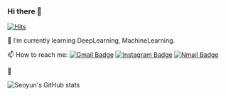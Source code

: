 ### Hi there 👋 
[![Hits](https://hits.seeyoufarm.com/api/count/incr/badge.svg?url=https%3A%2F%2Fgithub.com%2Fseoyun2&count_bg=%23F5C4C4&title_bg=%23ED7575&icon=&icon_color=%23E7E7E7&title=visit&edge_flat=false)](https://hits.seeyoufarm.com)

🌱 I’m currently learning DeepLearning, MachineLearning.

📫 How to reach me: [![Gmail Badge](https://img.shields.io/badge/Gmail-d14836?style=flat-square&logo=Gmail&logoColor=white&link=mailto:96seoyun@gmail.com)](mailto:96seoyun@gmail.com)
[![Instagram Badge](http://img.shields.io/badge/-Instagram-F08080?style=flat&logo=Instagram&logoColor=white&link=https://instagram.com/seoyun._2/)](https://instagram.com/seoyun._2)
[![Nmail Badge](https://img.shields.io/badge/Naver-03C75A?style=flat-square&logo=Naver&logoColor=white&link=mailto:freesy116@naver.com)](mailto:freesy116@naver.com)

:wrench:
<!--
**seoyun2/seoyun2** is a ✨ _special_ ✨ repository because its `README.md` (this file) appears on your GitHub profile.

Here are some ideas to get you started:

- 🔭 I’m currently working on ...
- 🌱 I’m currently learning ...
- 👯 I’m looking to collaborate on ...
- 🤔 I’m looking for help with ...
- 💬 Ask me about ...
- 📫 How to reach me: ...
- 😄 Pronouns: ...
- ⚡ Fun fact: ...
-->

![Seoyun's GitHub stats](https://github-readme-stats.vercel.app/api?username=seoyun2&show_icons=true&theme=graywhite)

